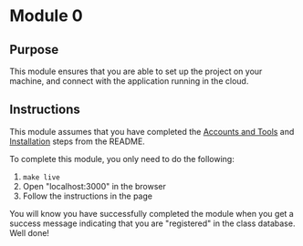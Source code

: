 # Module 0

## Purpose

This module ensures that you are able to set up the project on your machine, and
connect with the application running in the cloud.

## Instructions

This module assumes that you have completed the [Accounts and Tools](../README.md)
and [Installation](../README.md) steps from the README.

To complete this module, you only need to do the following:

1. `make live`
1. Open "localhost:3000" in the browser
1. Follow the instructions in the page

You will know you have successfully completed the module when you get a success
message indicating that you are "registered" in the class database. Well done!